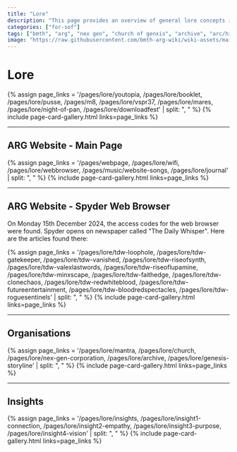 ```yaml
---
title: "Lore"
description: "This page provides an overview of general lore concepts in the ARG."
categories: ["for-sof"]
tags: ["bmth", "arg", "nex gen", "church of genxis", "archive", "arc/hive", "mantra", "cult", "youtopia"]
image: "https://raw.githubusercontent.com/bmth-arg-wiki/wiki-assets/main/lore/lore-300x300.png"
---
```


# Lore 

{% assign page_links = '/pages/lore/youtopia, /pages/lore/booklet, /pages/lore/pusse, /pages/m8, /pages/lore/vspr37, /pages/lore/mares, /pages/lore/night-of-pan, /pages/lore/downloadfest' | split: ", " %}
{% include page-card-gallery.html links=page_links %}

***

## ARG Website - Main Page

{% assign page_links = '/pages/webpage, /pages/lore/wifi, /pages/lore/webbrowser, /pages/music/website-songs, /pages/lore/journal' | split: ", " %}
{% include page-card-gallery.html links=page_links %}

***

## ARG Website - Spyder Web Browser

On Monday 15th December 2024, the access codes for the web browser were found.
Spyder opens on newspaper called "The Daily Whisper". Here are the articles found there:

{% assign page_links = '/pages/lore/tdw-loophole, /pages/lore/tdw-gatekeeper, /pages/lore/tdw-vanished, /pages/lore/tdw-riseofsynth, /pages/lore/tdw-valexlastwords, /pages/lore/tdw-riseoflupamine, /pages/lore/tdw-minxscape, /pages/lore/tdw-faithedge, /pages/lore/tdw-clonechaos, /pages/lore/tdw-redwhiteblood, /pages/lore/tdw-futureentertainment, /pages/lore/tdw-bloodredspectacles, /pages/lore/tdw-roguesentinels' | split: ", " %}
{% include page-card-gallery.html links=page_links %}

***

## Organisations

{% assign page_links = '/pages/lore/mantra, /pages/lore/church, /pages/lore/nex-gen-corporation, /pages/lore/archive, /pages/lore/genesis-storyline' | split: ", " %}
{% include page-card-gallery.html links=page_links %}

***

## Insights

{% assign page_links = '/pages/lore/insights, /pages/lore/insight1-connection, /pages/lore/insight2-empathy, /pages/lore/insight3-purpose, /pages/lore/insight4-vision' | split: ", " %}
{% include page-card-gallery.html links=page_links %}